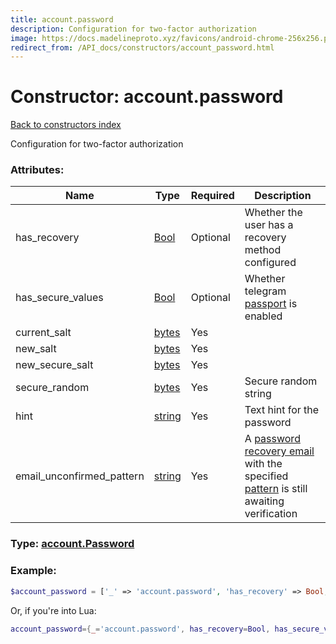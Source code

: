 ```yaml
---
title: account.password
description: Configuration for two-factor authorization
image: https://docs.madelineproto.xyz/favicons/android-chrome-256x256.png
redirect_from: /API_docs/constructors/account_password.html
---
```

# Constructor: account.password  
[Back to constructors index](index.md)



Configuration for two-factor authorization

### Attributes:

| Name     |    Type       | Required | Description |
|----------|---------------|----------|-------------|
|has\_recovery|[Bool](../types/Bool.md) | Optional|Whether the user has a recovery method configured|
|has\_secure\_values|[Bool](../types/Bool.md) | Optional|Whether telegram [passport](https://core.telegram.org/passport) is enabled|
|current\_salt|[bytes](../types/bytes.md) | Yes|
|new\_salt|[bytes](../types/bytes.md) | Yes|
|new\_secure\_salt|[bytes](../types/bytes.md) | Yes|
|secure\_random|[bytes](../types/bytes.md) | Yes|Secure random string|
|hint|[string](../types/string.md) | Yes|Text hint for the password|
|email\_unconfirmed\_pattern|[string](../types/string.md) | Yes|A [password recovery email](https://core.telegram.org/api/srp#email-verification) with the specified [pattern](https://core.telegram.org/api/pattern) is still awaiting verification|



### Type: [account.Password](../types/account.Password.md)


### Example:

```php
$account_password = ['_' => 'account.password', 'has_recovery' => Bool, 'has_secure_values' => Bool, 'current_salt' => 'bytes', 'new_salt' => 'bytes', 'new_secure_salt' => 'bytes', 'secure_random' => 'bytes', 'hint' => 'string', 'email_unconfirmed_pattern' => 'string'];
```  


Or, if you're into Lua:

```lua
account_password={_='account.password', has_recovery=Bool, has_secure_values=Bool, current_salt='bytes', new_salt='bytes', new_secure_salt='bytes', secure_random='bytes', hint='string', email_unconfirmed_pattern='string'}

```


